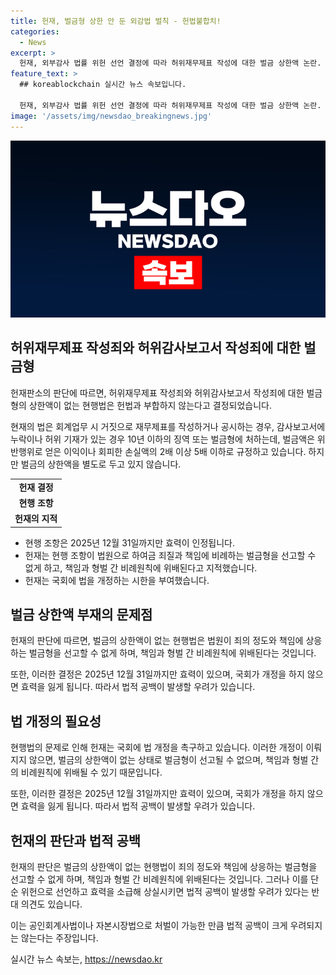```yaml
---
title: 헌재, 벌금형 상한 안 둔 외감법 벌칙 - 헌법불합치!
categories:
  - News
excerpt: >
  헌재, 외부감사 법률 위헌 선언 결정에 따라 허위재무제표 작성에 대한 벌금 상한액 논란. 헌재는 배수 벌금형 규정의 상한액 부재로 헌법 위배 판정. 현행법은 허위재무제표 작성시 10년 이하 징역 또는 벌금형, 상한액 없음. 헌재는 비례원칙 위배 지적 및 개정시한 부여. 반대로 단순 위헌 판단 후 효력 소급 우려 제기. 주식회사 감사법조문으로 인천지법에서 위헌심판 제청한 A씨 사례 관련. SBS Biz 제보 홈페이지 = https://url.kr/9pghjn
feature_text: >
  ## koreablockchain 실시간 뉴스 속보입니다.

  헌재, 외부감사 법률 위헌 선언 결정에 따라 허위재무제표 작성에 대한 벌금 상한액 논란. 헌재는 배수 벌금형 규정의 상한액 부재로 헌법 위배 판정. 현행법은 허위재무제표 작성시 10년 이하 징역 또는 벌금형, 상한액 없음. 헌재는 비례원칙 위배 지적 및 개정시한 부여. 반대로 단순 위헌 판단 후 효력 소급 우려 제기. 주식회사 감사법조문으로 인천지법에서 위헌심판 제청한 A씨 사례 관련. SBS Biz 제보 홈페이지 = https://url.kr/9pghjn
image: '/assets/img/newsdao_breakingnews.jpg'
---
```


<p><img src="/assets/img/newsdao_breakingnews.jpg" alt="koreablockchain 속보" /></p>

<h2 data-ke-size="size26">허위재무제표 작성죄와 허위감사보고서 작성죄에 대한 벌금형</h2>

<p data-ke-size="size16">헌재판소의 판단에 따르면, 허위재무제표 작성죄와 허위감사보고서 작성죄에 대한 벌금형의 상한액이 없는 현행법은 헌법과 부합하지 않는다고 결정되었습니다.</p>

<p data-ke-size="size16">현재의 법은 회계업무 시 거짓으로 재무제표를 작성하거나 공시하는 경우, 감사보고서에 누락이나 허위 기재가 있는 경우 10년 이하의 징역 또는 벌금형에 처하는데, 벌금액은 위반행위로 얻은 이익이나 회피한 손실액의 2배 이상 5배 이하로 규정하고 있습니다. 하지만 벌금의 상한액을 별도로 두고 있지 않습니다.</p>

<table>
    <tr>
        <td style="text-align: center; height: 17px;"><b>헌재 결정</b></td>
    </tr>
    <tr>
        <td style="text-align: center; height: 17px;"><b>현행 조항</b></td>
    </tr>
    <tr>
        <td style="text-align: center; height: 17px;"><b>헌재의 지적</b></td>
    </tr>
</table>

<ul>
    <li>현행 조항은 2025년 12월 31일까지만 효력이 인정됩니다.</li>
    <li>헌재는 현행 조항이 법원으로 하여금 죄질과 책임에 비례하는 벌금형을 선고할 수 없게 하고, 책임과 형벌 간 비례원칙에 위배된다고 지적했습니다.</li>
    <li>헌재는 국회에 법을 개정하는 시한을 부여했습니다.</li>
</ul>

<h2 data-ke-size="size26">벌금 상한액 부재의 문제점</h2>

<p data-ke-size="size16">헌재의 판단에 따르면, 벌금의 상한액이 없는 현행법은 법원이 죄의 정도와 책임에 상응하는 벌금형을 선고할 수 없게 하며, 책임과 형벌 간 비례원칙에 위배된다는 것입니다.</p>

<p data-ke-size="size16">또한, 이러한 결정은 2025년 12월 31일까지만 효력이 있으며, 국회가 개정을 하지 않으면 효력을 잃게 됩니다. 따라서 법적 공백이 발생할 우려가 있습니다.</p>

<h2 data-ke-size="size26">법 개정의 필요성</h2>

<p data-ke-size="size16">현행법의 문제로 인해 헌재는 국회에 법 개정을 촉구하고 있습니다. 이러한 개정이 이뤄지지 않으면, 벌금의 상한액이 없는 상태로 벌금형이 선고될 수 없으며, 책임과 형벌 간의 비례원칙에 위배될 수 있기 때문입니다.</p>

<p data-ke-size="size16">또한, 이러한 결정은 2025년 12월 31일까지만 효력이 있으며, 국회가 개정을 하지 않으면 효력을 잃게 됩니다. 따라서 법적 공백이 발생할 우려가 있습니다.</p>

<h2 data-ke-size="size26">헌재의 판단과 법적 공백</h2>

<p data-ke-size="size16">헌재의 판단은 벌금의 상한액이 없는 현행법이 죄의 정도와 책임에 상응하는 벌금형을 선고할 수 없게 하며, 책임과 형벌 간 비례원칙에 위배된다는 것입니다. 그러나 이를 단순 위헌으로 선언하고 효력을 소급해 상실시키면 법적 공백이 발생할 우려가 있다는 반대 의견도 있습니다.</p>

<p data-ke-size="size16">이는 공인회계사법이나 자본시장법으로 처벌이 가능한 만큼 법적 공백이 크게 우려되지는 않는다는 주장입니다.</p>
실시간 뉴스 속보는, <a href="https://newsdao.kr" rel="dofollow">https://newsdao.kr</a>


